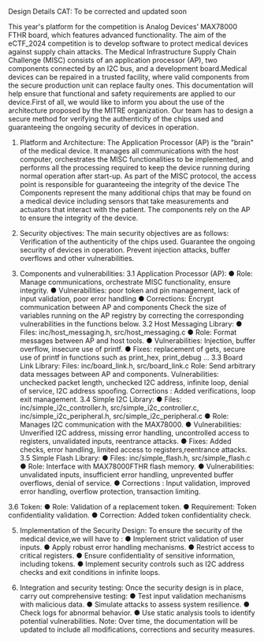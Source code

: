 Design Details CAT: To be corrected and updated soon


This year's platform for the competition is Analog Devices’ MAX78000 FTHR board, which
features advanced functionality. The aim of the eCTF_2024 competition is to develop software
to protect medical devices against supply chain attacks.
The Medical Infrastructure Supply Chain Challenge (MISC) consists of an application processor
(AP), two components connected by an I2C bus, and a development board.Medical devices can
be repaired in a trusted facility, where valid components from the secure production unit can
replace faulty ones.
This documentation will help ensure that functional and safety requirements are applied to our
device.First of all, we would like to inform you about the use of the architecture proposed by the
MITRE organization.
Our team has to design a secure method for verifying the authenticity of the chips used and
guaranteeing the ongoing security of devices in operation.

1. Platform and Architecture:
The Application Processor (AP) is the "brain" of the medical device. It manages all
communications with the host computer, orchestrates the MISC functionalities to be
implemented, and performs all the processing required to keep the device running during
normal operation after start-up. As part of the MISC protocol, the access point is responsible for
guaranteeing the integrity of the device
The Components represent the many additional chips that may be found on a medical device
including sensors that take measurements and actuators that interact with the patient. The
components rely on the AP to ensure the integrity of the device.

2. Security objectives:
The main security objectives are as follows:
Verification of the authenticity of the chips used.
Guarantee the ongoing security of devices in operation.
Prevent injection attacks, buffer overflows and other vulnerabilities.

3. Components and vulnerabilities:
3.1 Application Processor (AP):
    ● Role: Manage communications, orchestrate MISC functionality, ensure integrity.
    ● Vulnerabilities: poor token and pin management, lack of input validation, poor error
    handling
    ● Corrections: Encrypt communication between AP and components
    Check the size of variables running on the AP registry
    by correcting the corresponding vulnerabilities in the functions below.
3.2 Host Messaging Library:
    ● Files: inc/host_messaging.h, src/host_messaging.c
    ● Role: Format messages between AP and host tools.
    ● Vulnerabilities: Injection, buffer overflow, insecure use of printf.
    ● Fixes: replacement of gets, secure use of printf in functions such as print_hex,
  print_debug ...
3.3 Board Link Library:
Files: inc/board_link.h, src/board_link.c
Role: Send arbitrary data messages between AP and components.
Vulnerabilities: unchecked packet length, unchecked I2C address, infinite loop, denial of
service, I2C address spoofing.
Corrections : Added verifications, loop exit management.
3.4 Simple I2C Library:
    ● Files: inc/simple_i2c_controller.h, src/simple_i2c_controller.c,
    inc/simple_i2c_peripheral.h, src/simple_i2c_peripheral.c
    ● Role: Manages I2C communication with the MAX78000.
    ● Vulnerabilities: Unverified I2C address, missing error handling, uncontrolled access to
    registers, unvalidated inputs, reentrance attacks.
    ● Fixes: Added checks, error handling, limited access to registers,reentrance attacks.
3.5 Simple Flash Library:
    ● Files: inc/simple_flash.h, src/simple_flash.c
    ● Role: Interface with MAX78000FTHR flash memory.
    ● Vulnerabilities: unvalidated inputs, insufficient error handling, unprevented buffer
    overflows, denial of service.
    ● Corrections : Input validation, improved error handling, overflow protection, transaction
    limiting.

3.6 Token:
    ● Role: Validation of a replacement token.
    ● Requirement: Token confidentiality validation.
    ● Correction: Added token confidentiality check.

5. Implementation of the Security Design:
To ensure the security of the medical device,we will have to :
    ● Implement strict validation of user inputs.
    ● Apply robust error handling mechanisms.
    ● Restrict access to critical registers.
    ● Ensure confidentiality of sensitive information, including tokens.
    ● Implement security controls such as I2C address checks and exit conditions in infinite
    loops.

6. Integration and security testing:
Once the security design is in place, carry out comprehensive testing:
    ● Test input validation mechanisms with malicious data.
    ● Simulate attacks to assess system resilience.
    ● Check logs for abnormal behavior.
    ● Use static analysis tools to identify potential vulnerabilities.
    Note: Over time, the documentation will be updated to include all modifications, corrections and
    security measures.
